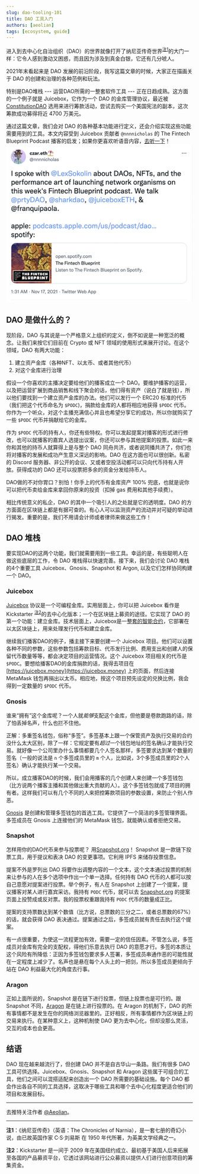 ```yaml
---
slug: dao-tooling-101
title: DAO 工具入门
authors: [aeolian]
tags: [ecosystem, guide]
---
```


进入到去中心化自治组织（DAO）的世界就像打开了纳尼亚传奇世界<sup>[注1](#注1)</sup>的大门一样：它令人感到激动又困惑，而且因为涉及到真金白银，它还有几分唬人。

2021年末看起来是 DAO 发展的前沿阶段，我写这篇文章的时候，大家正在描画关于 DAO 的创建和治理的各种范例和玩法。

特别是DAO堆栈 --- 运营DAO所需的一整套软件工具 --- 正在日趋成熟。这方面的一个例子就是 Juicebox，它作为一个 DAO 的金库管理协议，最近被 [ConstitutionDAO](https://juicebox.money/#/p/constitutiondao) 选用来进行筹款活动，尝试去购买一个美国宪法的副本，这次筹款成功募得将近 4700 万美元。

通过这篇文章，我们会对 DAO 的各种基本功能进行定义，还会介绍实现这些功能需要用到的工具。本文内容受到 Juicebox 贡献者 `@nnnnicholas` 的 The Fintech Blueprint Podcast 播客的启发；如果你更喜欢听语音内容，[去听一下](https://twitter.com/nnnnicholas/status/1460661895879348232?s=20&t=uUoFXuazXWYqRUgHLflMfQ)！
![](c3kCNED.png)

## DAO 是做什么的？

现阶段，DAO 与其说是一个严格意义上组织的定义，倒不如说是一种宽泛的概念。让我们来按它们目前在 Crypto 或 NFT 领域的使用形式来展开讨论。在这个领域，DAO 有两大功能：

1. 建立资产金库（各种NFT、以太币、或者其他代币）
2. 对这个金库进行治理

假设一个你喜欢的主播决定要给他们的播客成立一个 DAO。要维护播客的运营，以及把运营扩展到商品销售和线下聚会的话，他们得有资产（说白了就是钱），所以他们要找到一个建立资产金库的办法。他们可以发行一个 ERC20 标准的代币（我们把这个代币命名为 `$PODC`)，捐款给金库的人都将相应地获得 `$PODC` 代币。你作为一个听众，对这个主播充满信心并且也希望分享它的成功，所以你就购买了一些 `$PODC` 代币并捐献给它的金库。

作为 `$PODC` 代币的持有人，你还有些特权。你可以发起提案对播客的形式进行修改，也可以就播客的嘉宾人选提出议案，你还可以参与其他提案的投票。如此一来你和其他的持币人就算得上是与整个 DAO 同舟共济，或者说同播共济了，你们也将对播客的发展和成功产生意义深远的影响。DAO 在这方面也可以很创新。私密的 Discord 服务器、非公开的会议、又或者空投活动都可以只向代币持有人开放。获得成功的 DAO 还可以投票把多余的资金分发给持币人。

DAO做的不对你胃口？别怕！你手上的代币有金库资产 100% 兜底，也就是说你可以把代币卖给金库来拿回你原来的投资（扣掉 gas 费用和其他手续费）。

相比传统意义的私企，DAO 的其中一个吸引人的之处就是它的透明度。DAO 的方方面面在区块链上都是有据可查的。有心人可以监测资产的流动并对可疑的举动进行揭发。重要的是，我们不用请会计师或者律师来做这些工作！

## DAO 堆栈

要实现DAO的这两个功能，我们就需要用到一些工具。幸运的是，有些聪明人在做这些底层的工作，令 DAO 堆栈得以快速完善。接下来，我们会讨论 DAO 堆栈的4个重要工具 Juicebox、Gnosis、Snapshot 和 Argon, 以及它们怎样协同构建一个 DAO。

### Juicebox

[Juicebox](https://juicebox.money) 协议是一个可编程金库。实用层面上，你可以把 Juicebox 看作是 Kickstarter <sup>[注2](#注2)</sup>的去中心化版本；一个在区块链上募资的途径。它实现了 DAO 的第一个功能：建立金库。技术层面上，Juicebox是一[整套的智能合约](https://github.com/jbx-protocol)，它部署在以太区块链上，用来处理发行代币和建立金库。

继续我们播客DAO的例子，播主接下来要创建一个 Juicebox 项目。他们可以设置各种不同的参数，这些参数包括筹款目标、代币发行比例、费用支出和创建人的保留代币数量等等，都会决定项目的运营情况。这个 Juicebox 项目相关的代币是 `$PODC`。要想给播客DAO的金库捐款的话，我得去项目在 [https://juicebox.money](https://juicebox.money) 上的页面，然后连接 MetaMask 钱包再捐出以太币。相应地，按这个项目预先设定的兑换比例，我会得到一定数量的 `$PODC` 代币。

### Gnosis

谁来“拥有”这个金库呢？一个人就*能够*支配这个金库，但他要是卷款跑路的话，除了怕丢掉名声，什么也拦不住他。

正解：多重签名钱包，俗称“多签”。多签基本上跟一个保管资产及执行交易的合约没什么太大区别，除了一样：它规定要有*超过*一个钱包地址的签名确认才能执行交易。就好像一个公司里办什么事情都要几个人签名那样，多签要求达到某个数量的签名（一般的说法是 `n` 个多签成员里的 `m` 个人，比如说，3个多签成员里的2个人签名）确认才能执行某一个交易。

所以，成立播客DAO的时候，我们会用播客的几个创建人来创建一个多签钱包（比方说两个播客主播和其他做出重大贡献的人）。这个多签钱包就成了项目的拥有者。这样我们可以有几个不同的人来把控筹款项目的参数设置，来防止个别人作恶。

[Gnosis](https://gnosis-safe.io) 是创建和管理多签钱包的首选工具。它提供了一个简洁的多签管理界面。多签成员在 Gnosis 上连接他们的 MetaMask 钱包，就能确认或者拒绝交易。

### Snapshot

怎样用你的DAO代币来参与投票呢？ 用[Snapshot.org](https://snapshot.org)！ Snapshot 是一款链下投票工具，用于提议和表决 DAO 的变更事项。它利用 IPFS 来储存投票信息。

提案不外是罗列出 DAO 将要作出调整内容的一个文本，这个文本通过投票的机制来让参与的人在多个选项中作出一个单一选择。任何持有 DAO 代币的人都可以按自己意愿对提案进行投票。举个例子，有人在 Snapshot 上创建了一个提案，提议播客对某人进行嘉宾采访。我持有 `PODC` 代币，就可以去 [Snapshot.org](https://snapshot.org) 的提案页面上投赞成或反对票。我的投票权重跟我持有 `PODC` 代币的数量成正比。

提案的支持票数达到某个数值（比方说，总票数的三分之二，或者总票数的67%）的话，就会获得 DAO 表决通过。提案通过之后，多签成员就有责任去执行这个提案。

有一点很重要，为使这一流程更加有效，需要一定的信任因素。不管怎么说，多签成员对金库有完全的支配权，得他们乐意去执行 DAO 的意愿才行。多签的本质让这个风险有所降低：正因为多签钱包要求多人签署，多签成员串通作恶的可能性就在一定程度上减少了。名声也是悬在每个人头上的一把剑，所以多签成员更倾向于站在 DAO 利益最大化的角度去行事。

### Aragon

正如上面所说的，Snapshot 是在链下进行投票，但链上投票也是可行的。跟 Snapshot 不同，[Aragon](https://aragon.org) 是在链上进行投票的。在 Aragon 的机制下，DAO 的所有事情都不是发生在你的网络浏览器里的。正好相反，所有事情都作为区块链上的交易来执行。在某种意义上，这种机制使 DAO 更为去中心化，但却没那么灵活，交互的成本也会更高。

## 结语

DAO 现在越来越流行了，但创建 DAO 并不是自古华山一条路。我们有很多 DAO 工具可供选择。Juicebox、Gnosis、Snapshot 和 Aragon 这些属于可组合的工具，他们之间可以混搭适配来创造出一个 DAO 所需要的基础设施。每个 DAO 都会作出各自不同的工具选择，这取决于哪些工具和哪个去中心化程度更适合他们的项目和发展目标。

***

去推特关注作者 [@Aeolian](https://twitter.com/aeolianeth)。

***

<span id='注1'></span> **注1**：《纳尼亚传奇》（英语：The Chronicles of Narnia），是一套七册的奇幻小说，由已故英国作家 C·S·刘易斯 在 1950 年代所著，为英美文学经典之一。

<span id='注2'></span> **注2**：Kickstarter 是一间于 2009 年在美国纽约成立、最初基于美国人后来拓展至各国的产品募资平台，它透过该网站进行公众募资以提供人们进行创意项目的筹集资金。
